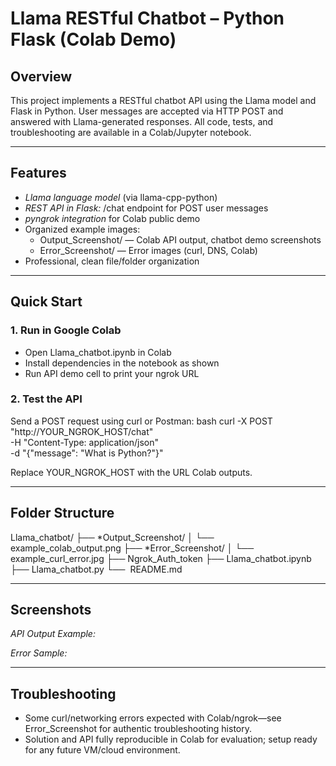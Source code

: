 # Llama RESTful Chatbot – Python Flask (Colab Demo)

## Overview

This project implements a RESTful chatbot API using the Llama model and Flask in Python. User messages are accepted via HTTP POST and answered with Llama-generated responses. All code, tests, and troubleshooting are available in a Colab/Jupyter notebook.

***

## Features

- *Llama language model* (via llama-cpp-python)
- *REST API in Flask:* /chat endpoint for POST user messages
- *pyngrok integration* for Colab public demo
- Organized example images:
  - Output_Screenshot/ — Colab API output, chatbot demo screenshots
  - Error_Screenshot/ — Error images (curl, DNS, Colab)
- Professional, clean file/folder organization

***

## Quick Start

### 1. Run in Google Colab

- Open Llama_chatbot.ipynb in Colab
- Install dependencies in the notebook as shown
- Run API demo cell to print your ngrok URL

### 2. Test the API

Send a POST request using curl or Postman:
bash
curl -X POST "http://YOUR_NGROK_HOST/chat" \
     -H "Content-Type: application/json" \
     -d "{\"message\": \"What is Python?\"}"

Replace YOUR_NGROK_HOST with the URL Colab outputs.

***

## Folder Structure

Llama_chatbot/
├──  *Output_Screenshot/
│   └──  example_colab_output.png
├──  *Error_Screenshot/
│   └──  example_curl_error.jpg
├──  Ngrok_Auth_token
├──  Llama_chatbot.ipynb
├──  Llama_chatbot.py
└──  README.md

***

## Screenshots

*API Output Example:*  


*Error Sample:*  

***

## Troubleshooting

- Some curl/networking errors expected with Colab/ngrok—see Error_Screenshot for authentic troubleshooting history.
- Solution and API fully reproducible in Colab for evaluation; setup ready for any future VM/cloud environment.
